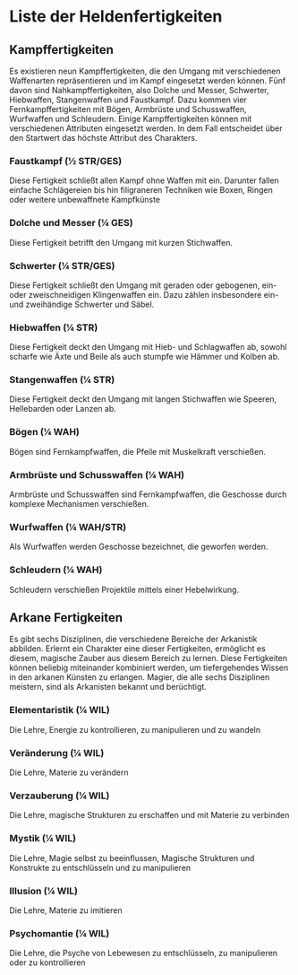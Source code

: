 # Liste der Heldenfertigkeiten

## Kampffertigkeiten

Es existieren neun Kampffertigkeiten, die den Umgang mit verschiedenen Waffenarten repräsentieren und im Kampf eingesetzt werden können. Fünf davon sind Nahkampffertigkeiten, also Dolche und Messer, Schwerter, Hiebwaffen, Stangenwaffen und Faustkampf. Dazu kommen vier Fernkampffertigkeiten mit Bögen, Armbrüste und Schusswaffen, Wurfwaffen und Schleudern. Einige Kampffertigkeiten können mit verschiedenen Attributen eingesetzt werden. In dem Fall entscheidet über den Startwert das höchste Attribut des Charakters.

### Faustkampf (½ STR/GES)

Diese Fertigkeit schließt allen Kampf ohne Waffen mit ein. Darunter fallen einfache Schlägereien bis hin filigraneren Techniken wie Boxen, Ringen oder weitere unbewaffnete Kampfkünste

### Dolche und Messer (¼ GES)

Diese Fertigkeit betrifft den Umgang mit kurzen Stichwaffen.

### Schwerter (¼ STR/GES)

Diese Fertigkeit schließt den Umgang mit geraden oder gebogenen, ein- oder zweischneidigen Klingenwaffen ein. Dazu zählen insbesondere ein- und zweihändige Schwerter und Säbel.

### Hiebwaffen (¼ STR)

Diese Fertigkeit deckt den Umgang mit Hieb- und Schlagwaffen ab, sowohl scharfe wie Äxte und Beile als auch stumpfe wie Hämmer und Kolben ab.

### Stangenwaffen (¼ STR)

Diese Fertigkeit deckt den Umgang mit langen Stichwaffen wie Speeren, Hellebarden oder Lanzen ab.

### Bögen (¼ WAH)

Bögen sind Fernkampfwaffen, die Pfeile mit Muskelkraft verschießen.

### Armbrüste und Schusswaffen (¼ WAH)

Armbrüste und Schusswaffen sind Fernkampfwaffen, die Geschosse durch komplexe Mechanismen verschießen.

### Wurfwaffen (¼ WAH/STR)

Als Wurfwaffen werden Geschosse bezeichnet, die geworfen werden.

### Schleudern (¼ WAH)

Schleudern verschießen Projektile mittels einer Hebelwirkung.

## Arkane Fertigkeiten

Es gibt sechs Disziplinen, die verschiedene Bereiche der Arkanistik abbilden. Erlernt ein Charakter eine dieser Fertigkeiten, ermöglicht es diesem, magische Zauber aus diesem Bereich zu lernen. Diese Fertigkeiten können beliebig miteinander kombiniert werden, um tiefergehendes Wissen in den arkanen Künsten zu erlangen. Magier, die alle sechs Disziplinen meistern, sind als Arkanisten bekannt und berüchtigt.

### Elementaristik (¼ WIL)

Die Lehre, Energie zu kontrollieren, zu manipulieren und zu wandeln

### Veränderung (¼ WIL)

Die Lehre, Materie zu verändern

### Verzauberung (¼ WIL)

Die Lehre, magische Strukturen zu erschaffen und mit Materie zu verbinden

### Mystik (¼ WIL)

Die Lehre, Magie selbst zu beeinflussen, Magische Strukturen und Konstrukte zu entschlüsseln und zu manipulieren

### Illusion (¼ WIL)

Die Lehre, Materie zu imitieren

### Psychomantie (¼ WIL)

Die Lehre, die Psyche von Lebewesen zu entschlüsseln, zu manipulieren oder zu kontrollieren
